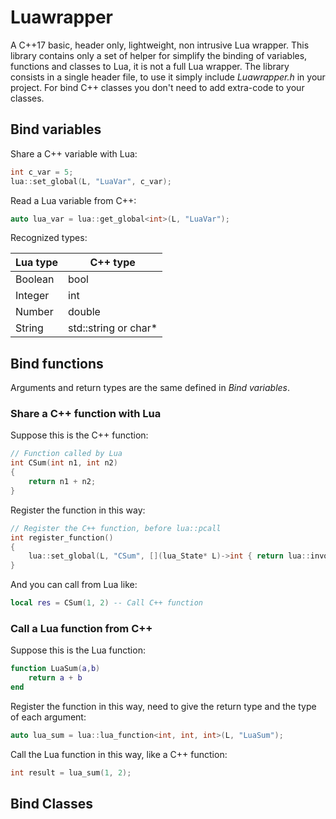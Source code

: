 # Luawrapper

A C++17 basic, header only, lightweight, non intrusive Lua wrapper. 
This library contains only a set of helper for simplify
the binding of variables, functions and classes to Lua, it is not a full Lua wrapper.
The library consists in a single header file, to use it simply include *Luawrapper.h*
in your project.
For bind C++ classes you don't need to add extra-code to your classes.

## Bind variables
Share a C++ variable with Lua:

```c++
int c_var = 5;
lua::set_global(L, "LuaVar", c_var);
```

Read a Lua variable from C++:
```c++
auto lua_var = lua::get_global<int>(L, "LuaVar");
```

Recognized types:

Lua type  | C++ type
----------|----------------------
Boolean   | bool
Integer   | int
Number    | double
String    | std::string or char*

## Bind functions
Arguments and return types are the same defined in *Bind variables*.
### Share a C++ function with Lua
Suppose this is the C++ function:
```c++
// Function called by Lua
int CSum(int n1, int n2)
{
	return n1 + n2;
}
```
Register the function in this way:
```c++
// Register the C++ function, before lua::pcall
int register_function()
{
    lua::set_global(L, "CSum", [](lua_State* L)->int { return lua::invoke_fun(L, CSum); });
}
```

And you can call from Lua like:
```lua
local res = CSum(1, 2) -- Call C++ function 
```

### Call a Lua function from C++
Suppose this is the Lua function:
```lua
function LuaSum(a,b)
    return a + b
end
```
Register the function in this way, need to give the return type and the type of each argument:
```c++
auto lua_sum = lua::lua_function<int, int, int>(L, "LuaSum");
```
Call the Lua function in this way, like a C++ function:

```c++
int result = lua_sum(1, 2);
```

## Bind Classes


